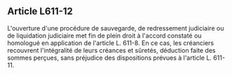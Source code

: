 Article L611-12
----
L'ouverture d'une procédure de sauvegarde, de redressement judiciaire ou de
liquidation judiciaire met fin de plein droit à l'accord constaté ou homologué
en application de l'article L. 611-8. En ce cas, les créanciers recouvrent
l'intégralité de leurs créances et sûretés, déduction faite des sommes perçues,
sans préjudice des dispositions prévues à l'article L. 611-11.
